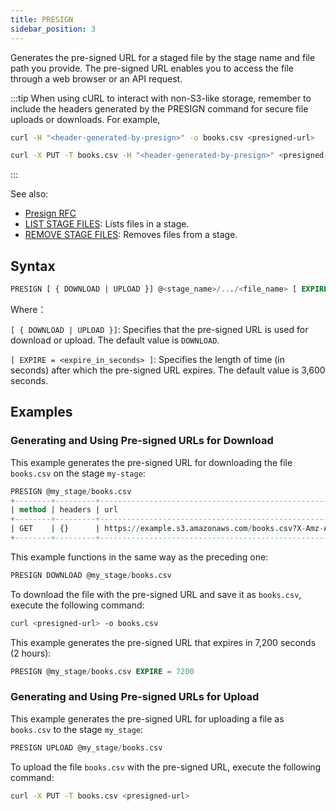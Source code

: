 ```yaml
---
title: PRESIGN
sidebar_position: 3
---
```


Generates the pre-signed URL for a staged file by the stage name and file path you provide. The pre-signed URL enables you to access the file through a web browser or an API request.

:::tip
When using cURL to interact with non-S3-like storage, remember to include the headers generated by the PRESIGN command for secure file uploads or downloads. For example,

```bash
curl -H "<header-generated-by-presign>" -o books.csv <presigned-url>

curl -X PUT -T books.csv -H "<header-generated-by-presign>" <presigned-url>
```
:::

See also: 

- [Presign RFC](/doc/contributing/rfcs/presign)
- [LIST STAGE FILES](04-ddl-list-stage.md): Lists files in a stage.
- [REMOVE STAGE FILES](05-ddl-remove-stage.md): Removes files from a stage.

## Syntax

```sql
PRESIGN [ { DOWNLOAD | UPLOAD }] @<stage_name>/.../<file_name> [ EXPIRE = <expire_in_seconds> ]
```
Where：

`[ { DOWNLOAD | UPLOAD }]`: Specifies that the pre-signed URL is used for download or upload. The default value is `DOWNLOAD`.

`[ EXPIRE = <expire_in_seconds> ]`: Specifies the length of time (in seconds) after which the pre-signed URL expires. The default value is 3,600 seconds.

## Examples

### Generating and Using Pre-signed URLs for Download

This example generates the pre-signed URL for downloading the file `books.csv` on the stage `my-stage`:

```sql
PRESIGN @my_stage/books.csv
+--------+---------+---------------------------------------------------------------------------------+
| method | headers | url                                                                             |
+--------+---------+---------------------------------------------------------------------------------+
| GET    | {}      | https://example.s3.amazonaws.com/books.csv?X-Amz-Algorithm=AWS4-HMAC-SHA256&... |
+--------+---------+---------------------------------------------------------------------------------+
```

This example functions in the same way as the preceding one:

```sql
PRESIGN DOWNLOAD @my_stage/books.csv
```

To download the file with the pre-signed URL and save it as `books.csv`, execute the following command:

```bash
curl <presigned-url> -o books.csv  
```

This example generates the pre-signed URL that expires in 7,200 seconds (2 hours):

```sql
PRESIGN @my_stage/books.csv EXPIRE = 7200
```

### Generating and Using Pre-signed URLs for Upload

This example generates the pre-signed URL for uploading a file as `books.csv` to the stage `my_stage`:

```sql
PRESIGN UPLOAD @my_stage/books.csv
```

To upload the file `books.csv` with the pre-signed URL, execute the following command:

```bash
curl -X PUT -T books.csv <presigned-url>
```